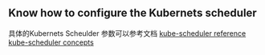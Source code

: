 ## Know how to configure the Kubernets scheduler
具体的Kubernets Scheulder 参数可以参考文档
[kube-scheduler reference](https://kubernetes.io/docs/reference/generated/kube-scheduler/)
[kube-scheduler concepts](https://kubernetes.io/docs/concepts/scheduling/kube-scheduler/)
